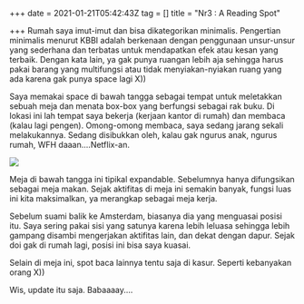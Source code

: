 +++
date = 2021-01-21T05:42:43Z
tag = []
title = "Nr3 : A Reading Spot"

+++
Rumah saya imut-imut dan bisa dikategorikan minimalis. Pengertian minimalis menurut KBBI adalah berkenaan dengan penggunaan unsur-unsur yang sederhana dan terbatas untuk mendapatkan efek atau kesan yang terbaik. Dengan kata lain, ya gak punya ruangan lebih aja sehingga harus pakai barang yang multifungsi atau tidak menyiakan-nyiakan ruang yang ada karena gak punya space lagi X))

Saya memakai space di bawah tangga sebagai tempat untuk meletakkan sebuah meja dan menata box-box yang berfungsi sebagai rak buku. Di lokasi ini lah tempat saya bekerja (kerjaan kantor di rumah) dan membaca (kalau lagi pengen). Omong-omong membaca, saya sedang jarang sekali melakukannya. Sedang disibukkan oleh, kalau gak ngurus anak, ngurus rumah, WFH daaan....Netflix-an. 

![](/img/uploads/photo_2021-01-21-12-40-56.jpeg)

Meja di bawah tangga ini tipikal expandable. Sebelumnya hanya difungsikan sebagai meja makan. Sejak aktifitas di meja ini semakin banyak, fungsi luas ini kita maksimalkan, ya merangkap sebagai meja kerja. 

Sebelum suami balik ke Amsterdam, biasanya dia yang menguasai posisi itu. Saya sering pakai sisi yang satunya karena lebih leluasa sehingga lebih gampang disambi mengerjakan aktifitas lain, dan dekat dengan dapur. Sejak doi gak di rumah lagi, posisi ini bisa saya kuasai. 

Selain di meja ini, spot baca lainnya tentu saja di kasur. Seperti kebanyakan orang X))

Wis, update itu saja. Babaaaay.... 